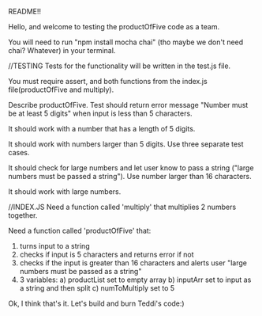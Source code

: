 README!!

Hello, and welcome to testing the productOfFive code as a team.

You will need to run "npm install mocha chai" (tho maybe we don't need chai? Whatever) in your terminal.

//TESTING
Tests for the functionality will be written in the test.js file.

You must require assert, and both functions from the index.js file(productOfFive and multiply).

Describe productOfFive.
  Test should return error message "Number must be at least 5 digits" when input is less than 5 characters.

  It should work with a number that has a length of 5 digits.

  It should work with numbers larger than 5 digits.
    Use three separate test cases.

  It should check for large numbers and let user know to pass a string ("large numbers must be passed a string").
    Use number larger than 16 characters.

  It should work with large numbers.

//INDEX.JS
Need a function called 'multiply' that multiplies 2 numbers together.

Need a function called 'productOfFive' that:
  1) turns input to a string
  2) checks if input is 5 characters and returns error if not
  3) checks if the input is greater than 16 characters and alerts user "large numbers must be passed as a string"
  4) 3 variables:
    a) productList set to empty array
    b) inputArr set to input as a string and then split
    c) numToMultiply set to 5

  Ok, I think that's it. Let's build and burn Teddi's code:)
